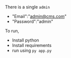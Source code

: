 There is a single `admin`
- "Email":"admin@cms.com"
- "Password":"admin"

To run,
- Install python
- Install requirements
- run using `py app.py`
